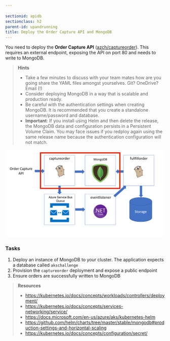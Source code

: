 ```yaml
---

sectionid: apidb
sectionclass: h2
parent-id: upandrunning
title: Deploy the Order Capture API and MongoDB
---
```


You need to deploy the **Order Capture API** ([azch/captureorder](https://hub.docker.com/r/azch/captureorder/)). This requires an external endpoint, exposing the API on port 80 and needs to write to MongoDB.

> **Hints**
> * Take a few minutes to discuss with your team mates how are you going share the YAML files amongst yourselves. Git? OneDrive? Email (!)
> * Consider deploying MongoDB in a way that is scalable and production ready.
> * Be careful with the authentication settings when creating MongoDB. It is recommended that you create a standalone username/password and database.
> * **Important**: If you install using Helm and then delete the release, the MongoDB data and configuration persists in a Persistent Volume Claim. You may face issues if you redploy again using the same release name because the authentication configuration will not match.

![Application components](media/captureorder.png)

### Tasks

1. Deploy an instance of MongoDB to your cluster. The application expects a database called `akschallenge`
1. Provision the `captureorder` deployment and expose a public endpoint
1. Ensure orders are successfully written to MongoDB

> **Resources**
> * <https://kubernetes.io/docs/concepts/workloads/controllers/deployment/>
> * <https://kubernetes.io/docs/concepts/services-networking/service/>
> * <https://docs.microsoft.com/en-us/azure/aks/kubernetes-helm>
> * <https://github.com/helm/charts/tree/master/stable/mongodb#production-settings-and-horizontal-scaling>
> * <https://kubernetes.io/docs/concepts/configuration/secret/>

